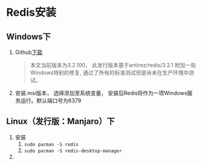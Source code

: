 # Redis安装

## Windows下
1. Github[下载](https://github.com/MicrosoftArchive/redis/releases)
   > 本文当前版本为3.2.100， 此发行版本基于antirez/redis/3.2.1 附加一些Windows特别的修复, 通过了所有的标准测试但是尚未在生产环境中测试。
2. 安装.msi版本， 选择添加至系统变量， 安装后Redis将作为一项Windows服务运行。默认端口号为6379

## Linux（发行版：Manjaro）下
1. 安装
    1. `sudo pacman -S redis`
    2. `sudo pacman -S redis-desktop-manager`
2. 